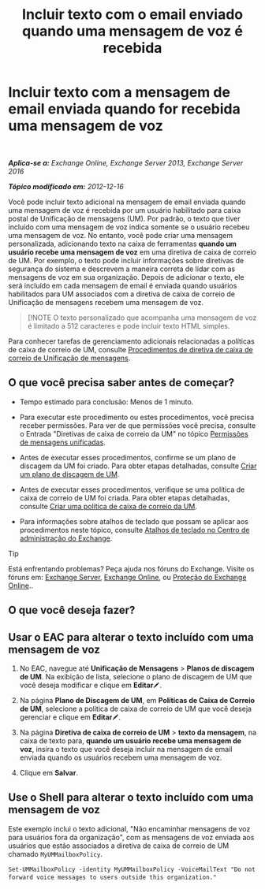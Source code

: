 ﻿---
title: 'Incluir texto com o email enviado quando uma mensagem de voz é recebida'
TOCTitle: Incluir texto com a mensagem de email enviada quando for recebida uma mensagem de voz
ms:assetid: b2eec29c-e5eb-4263-80d8-0b9813dd56dc
ms:mtpsurl: https://technet.microsoft.com/pt-br/library/Bb201718(v=EXCHG.150)
ms:contentKeyID: 51407896
ms.date: 05/22/2018
mtps_version: v=EXCHG.150
ms.translationtype: MT
---

# Incluir texto com a mensagem de email enviada quando for recebida uma mensagem de voz

 

_**Aplica-se a:** Exchange Online, Exchange Server 2013, Exchange Server 2016_

_**Tópico modificado em:** 2012-12-16_

Você pode incluir texto adicional na mensagem de email enviada quando uma mensagem de voz é recebida por um usuário habilitado para caixa postal de Unificação de mensagens (UM). Por padrão, o texto que tiver incluído com uma mensagem de voz indica somente se o usuário recebeu uma mensagem de voz. No entanto, você pode criar uma mensagem personalizada, adicionando texto na caixa de ferramentas **quando um usuário recebe uma mensagem de voz** em uma diretiva de caixa de correio de UM. Por exemplo, o texto pode incluir informações sobre diretivas de segurança do sistema e descrevem a maneira correta de lidar com as mensagens de voz em sua organização. Depois de adicionar o texto, ele será incluído em cada mensagem de email é enviada quando usuários habilitados para UM associados com a diretiva de caixa de correio de Unificação de mensagens recebem uma mensagem de voz.


> [!NOTE
> O texto personalizado que acompanha uma mensagem de voz é limitado a 512 caracteres e pode incluir texto HTML simples.



Para conhecer tarefas de gerenciamento adicionais relacionadas a políticas de caixa de correio de UM, consulte [Procedimentos de diretiva de caixa de correio de Unificação de mensagens](um-mailbox-policy-procedures-exchange-2013-help.md).

## O que você precisa saber antes de começar?

  - Tempo estimado para conclusão: Menos de 1 minuto.

  - Para executar este procedimento ou estes procedimentos, você precisa receber permissões. Para ver de que permissões você precisa, consulte o Entrada "Diretivas de caixa de correio da UM" no tópico [Permissões de mensagens unificadas](unified-messaging-permissions-exchange-2013-help.md).

  - Antes de executar esses procedimentos, confirme se um plano de discagem da UM foi criado. Para obter etapas detalhadas, consulte [Criar um plano de discagem de UM](create-a-um-dial-plan-exchange-2013-help.md).

  - Antes de executar esses procedimentos, verifique se uma política de caixa de correio de UM foi criada. Para obter etapas detalhadas, consulte [Criar uma política de caixa de correio da UM](create-a-um-mailbox-policy-exchange-2013-help.md).

  - Para informações sobre atalhos de teclado que possam se aplicar aos procedimentos neste tópico, consulte [Atalhos de teclado no Centro de administração do Exchange](keyboard-shortcuts-in-the-exchange-admin-center-exchange-online-protection-help.md).


> [!TIP]
> Está enfrentando problemas? Peça ajuda nos fóruns do Exchange. Visite os fóruns em: <A href="https://go.microsoft.com/fwlink/p/?linkid=60612">Exchange Server</A>, <A href="https://go.microsoft.com/fwlink/p/?linkid=267542">Exchange Online</A>, ou <A href="https://go.microsoft.com/fwlink/p/?linkid=285351">Proteção do Exchange Online</A>..



## O que você deseja fazer?

## Usar o EAC para alterar o texto incluído com uma mensagem de voz

1.  No EAC, navegue até **Unificação de Mensagens** \> **Planos de discagem de UM**. Na exibição de lista, selecione o plano de discagem de UM que você deseja modificar e clique em **Editar**![Ícone de edição](images/JJ218640.6f53ccb2-1f13-4c02-bea0-30690e6ea71d(EXCHG.150).gif "Ícone de edição").

2.  Na página **Plano de Discagem de UM**, em **Políticas de Caixa de Correio de UM**, selecione a política de caixa de correio de UM que você deseja gerenciar e clique em **Editar**![Ícone de edição](images/JJ218640.6f53ccb2-1f13-4c02-bea0-30690e6ea71d(EXCHG.150).gif "Ícone de edição").

3.  Na página **Diretiva de caixa de correio de UM** \> **texto da mensagem**, na caixa de texto para, **quando um usuário recebe uma mensagem de voz**, insira o texto que você deseja incluir na mensagem de email enviada quando os usuários recebem uma mensagem de voz.

4.  Clique em **Salvar**.

## Use o Shell para alterar o texto incluído com uma mensagem de voz

Este exemplo inclui o texto adicional, "Não encaminhar mensagens de voz para usuários fora da organização", com as mensagens de voz enviada aos usuários que estão associados a diretiva de caixa de correio de UM chamado `MyUMMailboxPolicy`.

    Set-UMMailboxPolicy -identity MyUMMailboxPolicy -VoiceMailText "Do not forward voice messages to users outside this organization."

